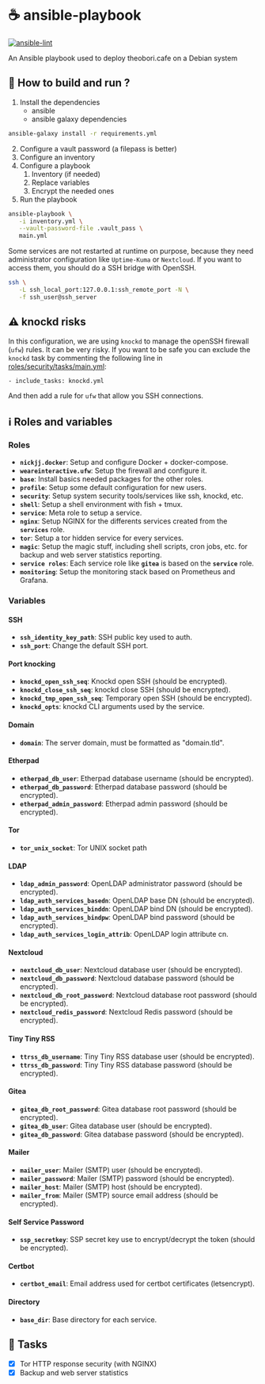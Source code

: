 # ☕ ansible-playbook

[![ansible-lint](https://github.com/theobori-cafe/ansible-playbook/actions/workflows/ansible-lint.yml/badge.svg)](https://github.com/theobori-cafe/ansible-playbook/actions/workflows/ansible-lint.yml)

An Ansible playbook used to deploy theobori.cafe on a Debian system

## 📖 How to build and run ?

1. Install the dependencies 
   - ansible
   - ansible galaxy dependencies

```sh
ansible-galaxy install -r requirements.yml
```

2. Configure a vault password (a filepass is better)
3. Configure an inventory
4. Configure a playbook
   1. Inventory (if needed)
   2. Replace variables
   3. Encrypt the needed ones
5. Run the playbook

```sh
ansible-playbook \
   -i inventory.yml \
   --vault-password-file .vault_pass \
   main.yml
```

Some services are not restarted at runtime on purpose, because they need administrator configuration like `Uptime-Kuma` or `Nextcloud`. If you want to access them, you should do a SSH bridge with OpenSSH.

```sh
ssh \
   -L ssh_local_port:127.0.0.1:ssh_remote_port -N \
   -f ssh_user@ssh_server
```

## ⚠️ knockd risks

In this configuration, we are using `knockd` to manage the openSSH firewall (`ufw`) rules. It can be very risky. If you want to be safe you can exclude the `knockd` task by commenting the following line in [roles/security/tasks/main.yml](roles/security/tasks/main.yml):

```sh
- include_tasks: knockd.yml
```

And then add a rule for `ufw` that allow you SSH connections.

## ℹ️ Roles and variables

### Roles

- **`nickjj.docker`**: Setup and configure Docker + docker-compose.
- **`weareinteractive.ufw`**: Setup the firewall and configure it.
- **`base`**: Install basics needed packages for the other roles.
- **`profile`**: Setup some default configuration for new users.
- **`security`**: Setup system security tools/services like ssh, knockd, etc.
- **`shell`**: Setup a shell environment with fish + tmux.
- **`service`**: Meta role to setup a service.
- **`nginx`**: Setup NGINX for the differents services created from the **`services`** role.
- **`tor`**: Setup a tor hidden service for every services.
- **`magic`**: Setup the magic stuff, including shell scripts, cron jobs, etc. for backup and web server statistics reporting.
- **`service roles`**: Each service role like **`gitea`** is based on the **`service`** role.
- **`monitoring`**: Setup the monitoring stack based on Prometheus and Grafana.

### Variables

#### SSH
- **`ssh_identity_key_path`**: SSH public key used to auth.
- **`ssh_port`**: Change the default SSH port.

#### Port knocking
- **`knockd_open_ssh_seq`**: Knockd open SSH (should be encrypted).
- **`knockd_close_ssh_seq`**: knockd close SSH (should be encrypted).
- **`knockd_tmp_open_ssh_seq`**: Temporary open SSH (should be encrypted).
- **`knockd_opts`**: knockd CLI arguments used by the service.

#### Domain
- **`domain`**: The server domain, must be formatted as "domain.tld".

#### Etherpad
- **`etherpad_db_user`**: Etherpad database username (should be encrypted).
- **`etherpad_db_password`**: Etherpad database password (should be encrypted).
- **`etherpad_admin_password`**: Etherpad admin password (should be encrypted).

#### Tor
- **`tor_unix_socket`**: Tor UNIX socket path

#### LDAP
- **`ldap_admin_password`**: OpenLDAP administrator password (should be encrypted).
- **`ldap_auth_services_basedn`**: OpenLDAP base DN (should be encrypted).
- **`ldap_auth_services_binddn`**: OpenLDAP bind DN (should be encrypted).
- **`ldap_auth_services_bindpw`**: OpenLDAP bind password (should be encrypted).
- **`ldap_auth_services_login_attrib`**: OpenLDAP login attribute cn.

#### Nextcloud
- **`nextcloud_db_user`**: Nextcloud database user (should be encrypted).
- **`nextcloud_db_password`**: Nextcloud database password (should be encrypted).
- **`nextcloud_db_root_password`**: Nextcloud database root password (should be encrypted).
- **`nextcloud_redis_password`**: Nextcloud Redis password (should be encrypted).

#### Tiny Tiny RSS
- **`ttrss_db_username`**: Tiny Tiny RSS database user (should be encrypted).
- **`ttrss_db_password`**: Tiny Tiny RSS database password (should be encrypted).

#### Gitea
- **`gitea_db_root_password`**: Gitea database root password (should be encrypted).
- **`gitea_db_user`**: Gitea database user (should be encrypted).
- **`gitea_db_password`**: Gitea database password (should be encrypted).
  
#### Mailer
- **`mailer_user`**: Mailer (SMTP) user (should be encrypted).
- **`mailer_password`**: Mailer (SMTP) password (should be encrypted).
- **`mailer_host`**: Mailer (SMTP) host (should be encrypted).
- **`mailer_from`**: Mailer (SMTP) source email address (should be encrypted).

#### Self Service Password
- **`ssp_secretkey`**: SSP secret key use to encrypt/decrypt the token (should be encrypted).

#### Certbot
- **`certbot_email`**: Email address used for certbot certificates (letsencrypt).

#### Directory
- **`base_dir`**: Base directory for each service.

## 🎉 Tasks
- [x] Tor HTTP response security (with NGINX)
- [x] Backup and web server statistics
